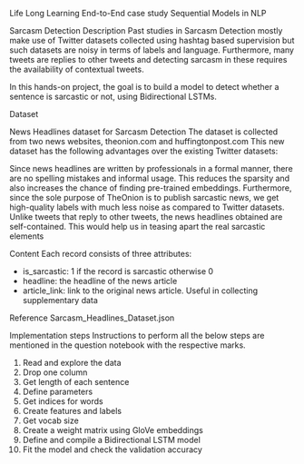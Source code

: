
Life Long Learning
End-to-End case study
Sequential Models in NLP


Sarcasm Detection
Description
Past studies in Sarcasm Detection mostly make use of Twitter datasets collected using hashtag based supervision but such datasets are noisy in terms of labels and language. Furthermore, many tweets are replies to other tweets and detecting sarcasm in these requires the availability of contextual tweets.

In this hands-on project, the goal is to build a model to detect whether a sentence is sarcastic or not, using Bidirectional LSTMs.

Dataset

News Headlines dataset for Sarcasm Detection
The dataset is collected from two news websites, theonion.com and huffingtonpost.com This new dataset has the following advantages over the existing Twitter datasets:

Since news headlines are written by professionals in a formal manner, there are no spelling mistakes and informal usage. This reduces the sparsity and also increases the chance of finding pre-trained embeddings. Furthermore, since the sole purpose of TheOnion is to publish sarcastic news, we get high-quality labels with much less noise as compared to Twitter datasets.
Unlike tweets that reply to other tweets, the news headlines obtained are self-contained. This would help us in teasing apart the real sarcastic elements

Content
Each record consists of three attributes:
-	is_sarcastic: 1 if the record is sarcastic otherwise 0
-	headline: the headline of the news article
-	article_link: link to the original news article. Useful in collecting supplementary data

Reference
Sarcasm_Headlines_Dataset.json 

Implementation steps
Instructions to perform all the below steps are mentioned in the question notebook with the respective marks.
1.	Read and explore the data
2.	Drop one column
3.	Get length of each sentence
4.	Define parameters
5.	Get indices for words
6.	Create features and labels
7.	Get vocab size
8.	Create a weight matrix using GloVe embeddings
9.	Define and compile a Bidirectional LSTM model
10.	Fit the model and check the validation accuracy

